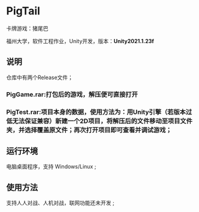 # PigTail
 卡牌游戏：猪尾巴
 
 福州大学，软件工程作业，Unity开发，版本：**Unity2021.1.23f**

## 说明
仓库中有两个Release文件；
### PigGame.rar:打包后的游戏，解压便可直接打开
### PigTest.rar:项目本身的数据，使用方法为：用Unity引擎（若版本过低无法保证兼容）新建一个2D项目，将解压后的文件移动至项目文件夹，并选择覆盖原文件；再次打开项目即可查看并调试游戏；
  

## 运行环境
电脑桌面程序，支持 Windows/Linux ;


## 使用方法
支持人人对战、人机对战，联网功能还未开发 ;
